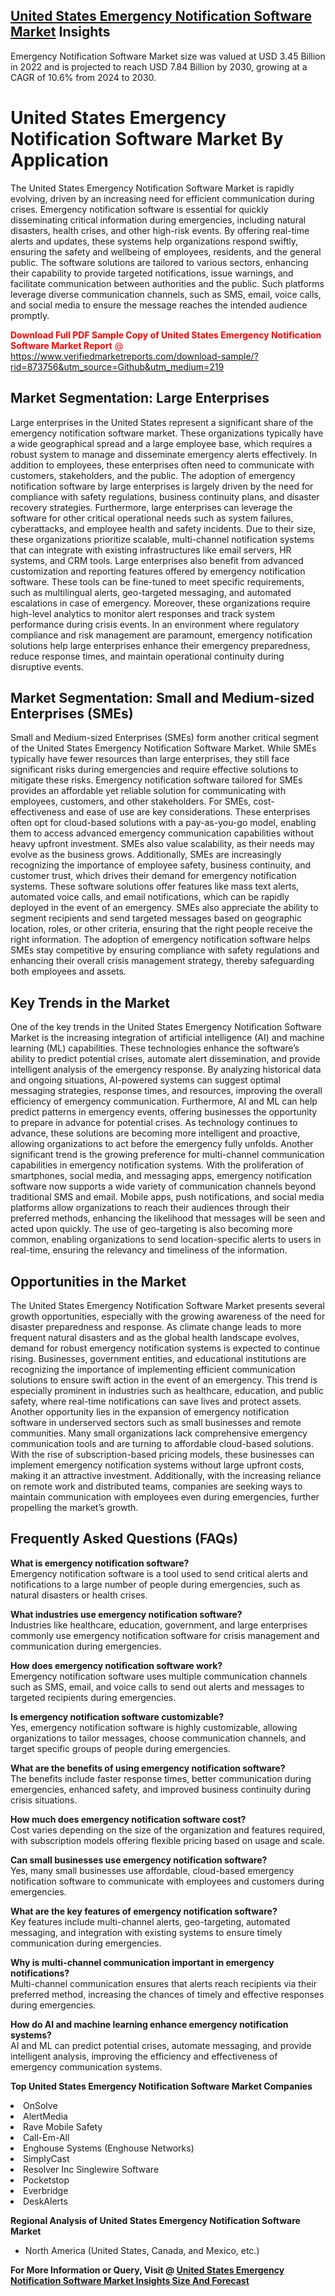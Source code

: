 <h2><a href="https://www.verifiedmarketreports.com/download-sample/?rid=873756&amp;utm_source=Github&amp;utm_medium=219" target="_blank">United States Emergency Notification Software Market</a> Insights</h2><p>Emergency Notification Software Market size was valued at USD 3.45 Billion in 2022 and is projected to reach USD 7.84 Billion by 2030, growing at a CAGR of 10.6% from 2024 to 2030.</p><p><h1>United States Emergency Notification Software Market By Application</h1> <p>The United States Emergency Notification Software Market is rapidly evolving, driven by an increasing need for efficient communication during crises. Emergency notification software is essential for quickly disseminating critical information during emergencies, including natural disasters, health crises, and other high-risk events. By offering real-time alerts and updates, these systems help organizations respond swiftly, ensuring the safety and wellbeing of employees, residents, and the general public. The software solutions are tailored to various sectors, enhancing their capability to provide targeted notifications, issue warnings, and facilitate communication between authorities and the public. Such platforms leverage diverse communication channels, such as SMS, email, voice calls, and social media to ensure the message reaches the intended audience promptly. <p><span class=""><span style="color: #ff0000;"><strong>Download Full PDF Sample Copy of United States Emergency Notification Software Market Report</strong> @ </span><a href="https://www.verifiedmarketreports.com/download-sample/?rid=873756&amp;utm_source=Github&amp;utm_medium=219" target="_blank">https://www.verifiedmarketreports.com/download-sample/?rid=873756&amp;utm_source=Github&amp;utm_medium=219</a></span></p></p> <h2>Market Segmentation: Large Enterprises</h2> <p>Large enterprises in the United States represent a significant share of the emergency notification software market. These organizations typically have a wide geographical spread and a large employee base, which requires a robust system to manage and disseminate emergency alerts effectively. In addition to employees, these enterprises often need to communicate with customers, stakeholders, and the public. The adoption of emergency notification software by large enterprises is largely driven by the need for compliance with safety regulations, business continuity plans, and disaster recovery strategies. Furthermore, large enterprises can leverage the software for other critical operational needs such as system failures, cyberattacks, and employee health and safety incidents. Due to their size, these organizations prioritize scalable, multi-channel notification systems that can integrate with existing infrastructures like email servers, HR systems, and CRM tools. Large enterprises also benefit from advanced customization and reporting features offered by emergency notification software. These tools can be fine-tuned to meet specific requirements, such as multilingual alerts, geo-targeted messaging, and automated escalations in case of emergency. Moreover, these organizations require high-level analytics to monitor alert responses and track system performance during crisis events. In an environment where regulatory compliance and risk management are paramount, emergency notification solutions help large enterprises enhance their emergency preparedness, reduce response times, and maintain operational continuity during disruptive events. <h2>Market Segmentation: Small and Medium-sized Enterprises (SMEs)</h2> <p>Small and Medium-sized Enterprises (SMEs) form another critical segment of the United States Emergency Notification Software Market. While SMEs typically have fewer resources than large enterprises, they still face significant risks during emergencies and require effective solutions to mitigate these risks. Emergency notification software tailored for SMEs provides an affordable yet reliable solution for communicating with employees, customers, and other stakeholders. For SMEs, cost-effectiveness and ease of use are key considerations. These enterprises often opt for cloud-based solutions with a pay-as-you-go model, enabling them to access advanced emergency communication capabilities without heavy upfront investment. SMEs also value scalability, as their needs may evolve as the business grows. Additionally, SMEs are increasingly recognizing the importance of employee safety, business continuity, and customer trust, which drives their demand for emergency notification systems. These software solutions offer features like mass text alerts, automated voice calls, and email notifications, which can be rapidly deployed in the event of an emergency. SMEs also appreciate the ability to segment recipients and send targeted messages based on geographic location, roles, or other criteria, ensuring that the right people receive the right information. The adoption of emergency notification software helps SMEs stay competitive by ensuring compliance with safety regulations and enhancing their overall crisis management strategy, thereby safeguarding both employees and assets. <h2>Key Trends in the Market</h2> <p>One of the key trends in the United States Emergency Notification Software Market is the increasing integration of artificial intelligence (AI) and machine learning (ML) capabilities. These technologies enhance the software’s ability to predict potential crises, automate alert dissemination, and provide intelligent analysis of the emergency response. By analyzing historical data and ongoing situations, AI-powered systems can suggest optimal messaging strategies, response times, and resources, improving the overall efficiency of emergency communication. Furthermore, AI and ML can help predict patterns in emergency events, offering businesses the opportunity to prepare in advance for potential crises. As technology continues to advance, these solutions are becoming more intelligent and proactive, allowing organizations to act before the emergency fully unfolds. Another significant trend is the growing preference for multi-channel communication capabilities in emergency notification systems. With the proliferation of smartphones, social media, and messaging apps, emergency notification software now supports a wide variety of communication channels beyond traditional SMS and email. Mobile apps, push notifications, and social media platforms allow organizations to reach their audiences through their preferred methods, enhancing the likelihood that messages will be seen and acted upon quickly. The use of geo-targeting is also becoming more common, enabling organizations to send location-specific alerts to users in real-time, ensuring the relevancy and timeliness of the information. <h2>Opportunities in the Market</h2> <p>The United States Emergency Notification Software Market presents several growth opportunities, especially with the growing awareness of the need for disaster preparedness and response. As climate change leads to more frequent natural disasters and as the global health landscape evolves, demand for robust emergency notification systems is expected to continue rising. Businesses, government entities, and educational institutions are recognizing the importance of implementing efficient communication solutions to ensure swift action in the event of an emergency. This trend is especially prominent in industries such as healthcare, education, and public safety, where real-time notifications can save lives and protect assets. Another opportunity lies in the expansion of emergency notification software in underserved sectors such as small businesses and remote communities. Many small organizations lack comprehensive emergency communication tools and are turning to affordable cloud-based solutions. With the rise of subscription-based pricing models, these businesses can implement emergency notification systems without large upfront costs, making it an attractive investment. Additionally, with the increasing reliance on remote work and distributed teams, companies are seeking ways to maintain communication with employees even during emergencies, further propelling the market’s growth. <h2>Frequently Asked Questions (FAQs)</h2> <p><strong>What is emergency notification software?</strong><br>Emergency notification software is a tool used to send critical alerts and notifications to a large number of people during emergencies, such as natural disasters or health crises.</p> <p><strong>What industries use emergency notification software?</strong><br>Industries like healthcare, education, government, and large enterprises commonly use emergency notification software for crisis management and communication during emergencies.</p> <p><strong>How does emergency notification software work?</strong><br>Emergency notification software uses multiple communication channels such as SMS, email, and voice calls to send out alerts and messages to targeted recipients during emergencies.</p> <p><strong>Is emergency notification software customizable?</strong><br>Yes, emergency notification software is highly customizable, allowing organizations to tailor messages, choose communication channels, and target specific groups of people during emergencies.</p> <p><strong>What are the benefits of using emergency notification software?</strong><br>The benefits include faster response times, better communication during emergencies, enhanced safety, and improved business continuity during crisis situations.</p> <p><strong>How much does emergency notification software cost?</strong><br>Cost varies depending on the size of the organization and features required, with subscription models offering flexible pricing based on usage and scale.</p> <p><strong>Can small businesses use emergency notification software?</strong><br>Yes, many small businesses use affordable, cloud-based emergency notification software to communicate with employees and customers during emergencies.</p> <p><strong>What are the key features of emergency notification software?</strong><br>Key features include multi-channel alerts, geo-targeting, automated messaging, and integration with existing systems to ensure timely communication during emergencies.</p> <p><strong>Why is multi-channel communication important in emergency notifications?</strong><br>Multi-channel communication ensures that alerts reach recipients via their preferred method, increasing the chances of timely and effective responses during emergencies.</p> <p><strong>How do AI and machine learning enhance emergency notification systems?</strong><br>AI and ML can predict potential crises, automate messaging, and provide intelligent analysis, improving the efficiency and effectiveness of emergency communication systems.</p> </p><p><strong>Top United States Emergency Notification Software Market Companies</strong></p><div data-test-id=""><p><li>OnSolve</li><li> AlertMedia</li><li> Rave Mobile Safety</li><li> Call-Em-All</li><li> Enghouse Systems (Enghouse Networks)</li><li> SimplyCast</li><li> Resolver Inc Singlewire Software</li><li> Pocketstop</li><li> Everbridge</li><li> DeskAlerts</li></p><div><strong>Regional Analysis of&nbsp;United States Emergency Notification Software Market</strong></div><ul><li dir="ltr"><p dir="ltr">North America&nbsp;(United States, Canada, and Mexico, etc.)</p></li></ul><p><strong>For More Information or Query, Visit @&nbsp;</strong><strong><a href="https://www.verifiedmarketreports.com/product/emergency-notification-software-market/?utm_source=Github&amp;utm_medium=219" target="_blank">United States Emergency Notification Software Market Insights Size And Forecast</a></strong></p></div>
